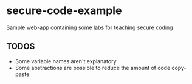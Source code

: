 # secure-code-example
Sample web-app containing some labs for teaching secure coding

## TODOS
* Some variable names aren't explanatory
* Some abstractions are possible to reduce the amount of code copy-paste
